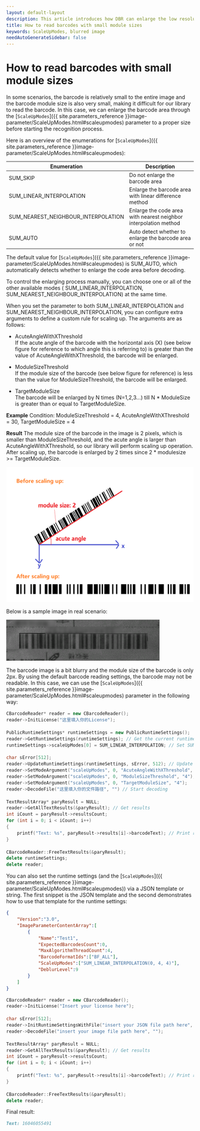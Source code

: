 ```yaml
---   
layout: default-layout
description: This article introduces how DBR can enlarge the low resolution code area through the ScaleUpModes parameter to improve the decoding success rate.
title: How to read barcodes with small module sizes  
keywords: ScaleUpModes, blurred image
needAutoGenerateSidebar: false
---
```


# How to read barcodes with small module sizes

In some scenarios, the barcode is relatively small to the entire image and the barcode module size is also very small, making it difficult for our library to read the barcode. In this case, we can enlarge the barcode area through the [`ScaleUpModes`]({{ site.parameters_reference }}image-parameter/ScaleUpModes.html#scaleupmodes) parameter to a proper size before starting the recognition process.

Here is an overview of the enumerations for [`ScaleUpModes`]({{ site.parameters_reference }}image-parameter/ScaleUpModes.html#scaleupmodes):

|Enumeration |Description|
|----|---|
|SUM_SKIP|Do not enlarge the barcode area|
|SUM_LINEAR_INTERPOLATION|Enlarge the barcode area with linear difference method|
|SUM_NEAREST_NEIGHBOUR_INTERPOLATION|Enlarge the code area with nearest neighbor interpolation method|
|SUM_AUTO|Auto detect whether to enlarge the barcode area or not|

The default value for [`ScaleUpModes`]({{ site.parameters_reference }}image-parameter/ScaleUpModes.html#scaleupmodes) is SUM_AUTO, which automatically detects whether to enlarge the code area before decoding. 

To control the enlarging process manually, you can choose one or all of the other available modes ( SUM_LINEAR_INTERPOLATION, SUM_NEAREST_NEIGHBOUR_INTERPOLATION) at the same time. 

When you set the parameter to both SUM_LINEAR_INTERPOLATION and SUM_NEAREST_NEIGHBOUR_INTERPOLATION, you can configure extra arguments to define a custom rule for scaling up. The arguments are as follows:

- AcuteAngleWithXThreshold    
 If the acute angle of the barcode with the horizontal axis (X) (see below figure for reference to which angle this is referring to) is greater than the value of AcuteAngleWithXThreshold, the barcode will be enlarged. 

- ModuleSizeThreshold   
 If the module size of the barcode (see below figure for reference) is less than the value for ModuleSizeThreshold, the barcode will be enlarged. 

- TargetModuleSize   
 The barcode will be enlarged by N times (N=1,2,3...) till N * ModuleSize is greater than or equal to TargetModuleSize.

**Example**
Condition: ModuleSizeThreshold = 4, AcuteAngleWithXThreshold = 30, TargetModuleSize = 4

**Result**
The module size of the barcode in the image is 2 pixels, which is smaller than ModuleSizeThreshold, and the acute angle is larger than AcuteAngleWithXThreshold, so our library will perform scaling up operation. After scaling up, the barcode is enlarged by 2 times since 2 * modulesize >= TargetModuleSize.

![scale up sample image][2]  

Below is a sample image in real scenario:

![scale up sample image][1]  

The barcode image is a bit blurry and the module size of the barcode is only 2px. By using the default barcode reading settings, the barcode may not be readable. In this case, we can use the [`ScaleUpModes`]({{ site.parameters_reference }}image-parameter/ScaleUpModes.html#scaleupmodes) parameter in the following way:

``` C++
CBarcodeReader* reader = new CBarcodeReader();
reader->InitLicense("这里填入你的License");

PublicRuntimeSettings* runtimeSettings = new PublicRuntimeSettings();
reader->GetRuntimeSettings(runtimeSettings); // Get the current runtime settings
runtimeSettings->scaleUpModes[0] = SUM_LINEAR_INTERPOLATION; // Set SUM_LINEAR_INTERPOLATION

char sError[512];
reader->UpdateRuntimeSettings(runtimeSettings, sError, 512); // Update runtime settings
reader->SetModeArgument("scaleUpModes", 0, "AcuteAngleWithXThreshold", "0"); 
reader->SetModeArgument("scaleUpModes", 0, "ModuleSizeThreshold", "4"); 
reader->SetModeArgument("scaleUpModes", 0, "TargetModuleSize", "4"); 
reader->DecodeFile("这里填入你的文件路径", "") // Start decoding

TextResultArray* paryResult = NULL;
reader->GetAllTextResults(&paryResult); // Get results
int iCount = paryResult->resultsCount;
for (int i = 0; i < iCount; i++)
{
    printf("Text: %s", paryResult->results[i]->barcodeText); // Print results
}

CBarcodeReader::FreeTextResults(&paryResult);
delete runtimeSettings;
delete reader;
```
 
You can also set the runtime settings (and the [`ScaleUpModes`]({{ site.parameters_reference }}image-parameter/ScaleUpModes.html#scaleupmodes)) via a JSON template or string. The first snippet is the JSON template and the second demonstrates how to use that template for the runtime settings:

``` Json
{
    "Version":"3.0",
    "ImageParameterContentArray":[
        {
            "Name":"Test1",
            "ExpectedBarcodesCount":0,
            "MaxAlgorithmThreadCount":4,
            "BarcodeFormatIds":["BF_ALL"],
            "ScaleUpModes":["SUM_LINEAR_INTERPOLATION(0, 4, 4)"],
            "DeblurLevel":9
        }
    ]
}
```

``` C++
CBarcodeReader* reader = new CBarcodeReader();
reader->InitLicense("Insert your license here");

char sError[512];
reader->InitRuntimeSettingsWithFile("insert your JSON file path here", CM_OVERWRITE, sError, 512);
reader->DecodeFile("insert your image file path here", "");

TextResultArray* paryResult = NULL;
reader->GetAllTextResults(&paryResult); // Get results
int iCount = paryResult->resultsCount;
for (int i = 0; i < iCount; i++)
{
    printf("Text: %s", paryResult->results[i]->barcodeText); // Print results
}

CBarcodeReader::FreeTextResults(&paryResult);
delete reader;
```

Final result:

``` md
Text: 16046055491
```

[1]:assets/how-to-set-scaleup-modes/scale-up-sample-img.png
[2]:assets/how-to-set-scaleup-modes/scale-up-sample-img2.png